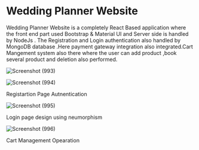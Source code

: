 # Wedding Planner Website
Wedding Planner Website is a completely React Based application where the front end part used Bootstrap &amp; Material UI and Server side is handled by NodeJs .
The Registration and Login authentication also  handled by MongoDB database .Here payment gateway integration also integrated.Cart Mangement system also there where the user can add product ,book several product and deletion also performed.

![Screenshot (993)](https://user-images.githubusercontent.com/63225681/113483477-3bc25300-9469-11eb-899a-a800d3330813.png)

![Screenshot (994)](https://user-images.githubusercontent.com/63225681/113573753-608d0680-95e0-11eb-9343-f3a9ac245f57.png)

Registartion Page Autnentication 

![Screenshot (995)](https://user-images.githubusercontent.com/63225681/113575073-f1fd7800-95e2-11eb-9d7e-b0c9d65f1cd1.png)

Login page design using neumorphism

![Screenshot (996)](https://user-images.githubusercontent.com/63225681/113585272-a1414b80-95f1-11eb-8b95-cf7db443add3.png)

Cart Management Opearation

